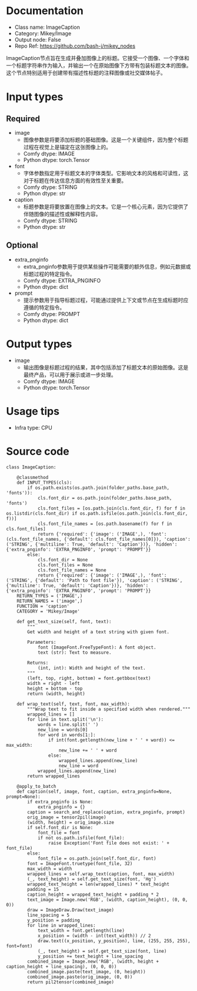 # Documentation
- Class name: ImageCaption
- Category: Mikey/Image
- Output node: False
- Repo Ref: https://github.com/bash-j/mikey_nodes

ImageCaption节点旨在生成并叠加图像上的标题。它接受一个图像、一个字体和一个标题字符串作为输入，并输出一个在原始图像下方带有包装标题文本的图像。这个节点特别适用于创建带有描述性标题的注释图像或社交媒体帖子。

# Input types
## Required
- image
    - 图像参数是将要添加标题的基础图像。这是一个关键组件，因为整个标题过程在视觉上是锚定在这张图像上的。
    - Comfy dtype: IMAGE
    - Python dtype: torch.Tensor
- font
    - 字体参数指定用于标题文本的字体类型。它影响文本的风格和可读性，这对于标题在传达信息方面的有效性至关重要。
    - Comfy dtype: STRING
    - Python dtype: str
- caption
    - 标题参数是将要放置在图像上的文本。它是一个核心元素，因为它提供了伴随图像的描述性或解释性内容。
    - Comfy dtype: STRING
    - Python dtype: str
## Optional
- extra_pnginfo
    - extra_pnginfo参数用于提供某些操作可能需要的额外信息，例如元数据或标题过程的特定指令。
    - Comfy dtype: EXTRA_PNGINFO
    - Python dtype: dict
- prompt
    - 提示参数用于指导标题过程，可能通过提供上下文或节点在生成标题时应遵循的特定指令。
    - Comfy dtype: PROMPT
    - Python dtype: dict

# Output types
- image
    - 输出图像是标题过程的结果，其中包括添加了标题文本的原始图像。这是最终产品，可以用于展示或进一步处理。
    - Comfy dtype: IMAGE
    - Python dtype: torch.Tensor

# Usage tips
- Infra type: CPU

# Source code
```
class ImageCaption:

    @classmethod
    def INPUT_TYPES(cls):
        if os.path.exists(os.path.join(folder_paths.base_path, 'fonts')):
            cls.font_dir = os.path.join(folder_paths.base_path, 'fonts')
            cls.font_files = [os.path.join(cls.font_dir, f) for f in os.listdir(cls.font_dir) if os.path.isfile(os.path.join(cls.font_dir, f))]
            cls.font_file_names = [os.path.basename(f) for f in cls.font_files]
            return {'required': {'image': ('IMAGE',), 'font': (cls.font_file_names, {'default': cls.font_file_names[0]}), 'caption': ('STRING', {'multiline': True, 'default': 'Caption'})}, 'hidden': {'extra_pnginfo': 'EXTRA_PNGINFO', 'prompt': 'PROMPT'}}
        else:
            cls.font_dir = None
            cls.font_files = None
            cls.font_file_names = None
            return {'required': {'image': ('IMAGE',), 'font': ('STRING', {'default': 'Path to font file'}), 'caption': ('STRING', {'multiline': True, 'default': 'Caption'})}, 'hidden': {'extra_pnginfo': 'EXTRA_PNGINFO', 'prompt': 'PROMPT'}}
    RETURN_TYPES = ('IMAGE',)
    RETURN_NAMES = ('image',)
    FUNCTION = 'caption'
    CATEGORY = 'Mikey/Image'

    def get_text_size(self, font, text):
        """
        Get width and height of a text string with given font.

        Parameters:
            font (ImageFont.FreeTypeFont): A font object.
            text (str): Text to measure.

        Returns:
            (int, int): Width and height of the text.
        """
        (left, top, right, bottom) = font.getbbox(text)
        width = right - left
        height = bottom - top
        return (width, height)

    def wrap_text(self, text, font, max_width):
        """Wrap text to fit inside a specified width when rendered."""
        wrapped_lines = []
        for line in text.split('\n'):
            words = line.split(' ')
            new_line = words[0]
            for word in words[1:]:
                if int(font.getlength(new_line + ' ' + word)) <= max_width:
                    new_line += ' ' + word
                else:
                    wrapped_lines.append(new_line)
                    new_line = word
            wrapped_lines.append(new_line)
        return wrapped_lines

    @apply_to_batch
    def caption(self, image, font, caption, extra_pnginfo=None, prompt=None):
        if extra_pnginfo is None:
            extra_pnginfo = {}
        caption = search_and_replace(caption, extra_pnginfo, prompt)
        orig_image = tensor2pil(image)
        (width, height) = orig_image.size
        if self.font_dir is None:
            font_file = font
            if not os.path.isfile(font_file):
                raise Exception('Font file does not exist: ' + font_file)
        else:
            font_file = os.path.join(self.font_dir, font)
        font = ImageFont.truetype(font_file, 32)
        max_width = width
        wrapped_lines = self.wrap_text(caption, font, max_width)
        (_, text_height) = self.get_text_size(font, 'Hg')
        wrapped_text_height = len(wrapped_lines) * text_height
        padding = 15
        caption_height = wrapped_text_height + padding * 2
        text_image = Image.new('RGB', (width, caption_height), (0, 0, 0))
        draw = ImageDraw.Draw(text_image)
        line_spacing = 5
        y_position = padding
        for line in wrapped_lines:
            text_width = font.getlength(line)
            x_position = (width - int(text_width)) // 2
            draw.text((x_position, y_position), line, (255, 255, 255), font=font)
            (_, text_height) = self.get_text_size(font, line)
            y_position += text_height + line_spacing
        combined_image = Image.new('RGB', (width, height + caption_height + line_spacing), (0, 0, 0))
        combined_image.paste(text_image, (0, height))
        combined_image.paste(orig_image, (0, 0))
        return pil2tensor(combined_image)
```
